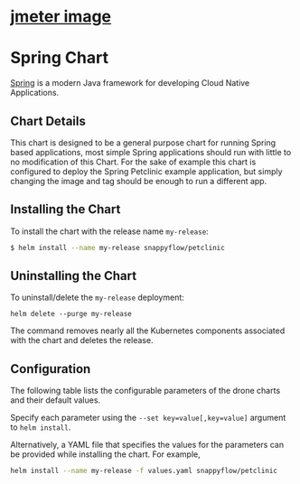 # [jmeter image](https://hub.docker.com/r/justb4/jmeter)

# Spring Chart

[Spring](http://spring.io/) is a modern Java framework for developing Cloud Native Applications.

## Chart Details

This chart is designed to be a general purpose chart for running Spring based applications, most simple Spring applications should run with little to no modification of this Chart. For the sake of example this chart is configured to deploy the Spring Petclinic example application, but simply changing the image and tag should be enough to run a different app.

## Installing the Chart

To install the chart with the release name `my-release`:

```bash
$ helm install --name my-release snappyflow/petclinic
```

## Uninstalling the Chart

To uninstall/delete the `my-release` deployment:

```console
helm delete --purge my-release
```

The command removes nearly all the Kubernetes components associated with the
chart and deletes the release.

## Configuration

The following table lists the configurable parameters of the drone charts and their default values.

Specify each parameter using the `--set key=value[,key=value]` argument to `helm install`.

Alternatively, a YAML file that specifies the values for the parameters can be provided while installing the chart. For example,

```bash
helm install --name my-release -f values.yaml snappyflow/petclinic
```

